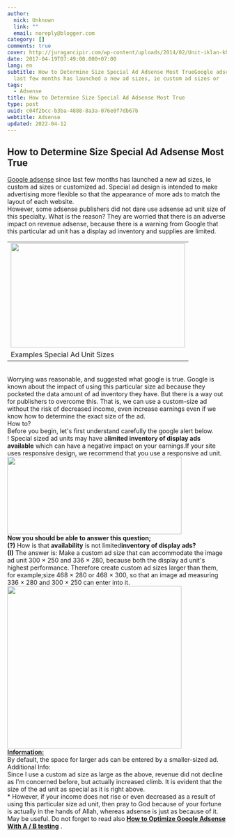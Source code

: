 ```yaml
---
author:
  nick: Unknown
  link: ""
  email: noreply@blogger.com
category: []
comments: true
cover: http://juragancipir.com/wp-content/uploads/2014/02/Unit-iklan-khusus.png
date: 2017-04-19T07:49:00.000+07:00
lang: en
subtitle: How to Determine Size Special Ad Adsense Most TrueGoogle adsense since
  last few months has launched a new ad sizes, ie custom ad sizes or
tags:
  - Adsense
title: How to Determine Size Special Ad Adsense Most True
type: post
uuid: c04f2bcc-b3ba-4888-8a3a-076e0f7db67b
webtitle: Adsense
updated: 2022-04-12
---
```


<div dir="ltr">
<h2>How to Determine Size Special Ad Adsense Most True</h2>
<div><a href="http://www.webmanajemen.com/search/?q=Adsense" target="_blank" rel="noopener noreferer nofollow">Google adsense</a> since last few months has launched a new ad sizes, ie custom ad sizes or customized ad.&nbsp;Special ad design is intended to make advertising more flexible so that the appearance of more ads to match the layout of each website.<br />
<div>However, some adsense publishers did not dare use adsense ad unit size of this specialty.&nbsp;What is the reason?&nbsp;They are worried that there is an adverse impact on revenue adsense, because there is a warning from Google that this particular ad unit has a display ad inventory and supplies are limited.</div>
<table cellspacing="0" cellpadding="0">
<tbody>
<tr>
<td><img src="http://juragancipir.com/wp-content/uploads/2014/02/Unit-iklan-khusus.png" sizes="(min-width: 400px) 400px, 100vw" alt="" width="400" height="240" /><img src="http://juragancipir.com/wp-content/uploads/2014/02/Unit-iklan-khusus.png" alt="" /><br />
</td>
</tr>
<tr>
<td>Examples Special Ad Unit Sizes</td>
</tr>
</tbody>
</table>
<br />
<div>Worrying was reasonable, and suggested what google is true.&nbsp;Google is known about the impact of using this particular size ad because they pocketed the data amount of ad inventory they have.&nbsp;But there is a way out for publishers to overcome this.&nbsp;That is, we can use a custom-size ad without the risk of decreased income, even increase earnings even if we know how to determine the exact size of the ad.</div>
<div>How to?<br />Before you begin, let's first understand carefully the google alert below.</div>
<div>
<div>!&nbsp;Special sized ad units may have a<strong>limited inventory of display ads available</strong>&nbsp;which can have a negative impact on your earnings.If your site uses responsive design, we recommend that you use a responsive ad unit.</div>
<div><img src="http://juragancipir.com/wp-content/uploads/2014/02/Unit-iklan-khusus-1.jpg" sizes="(min-width: 400px) 400px, 100vw" alt="" width="400" height="178" /><img src="http://juragancipir.com/wp-content/uploads/2014/02/Unit-iklan-khusus-1.jpg" alt="" /></div>
</div>
<div><strong>Now you should be able to answer this question;</strong></div>
<div><strong>(?)</strong>&nbsp;How is that&nbsp;<strong>availability</strong>&nbsp;is not limited<strong>inventory of display ads?</strong></div>
<div><strong>(I)</strong>&nbsp;The answer is: Make a custom ad size that can accommodate the image ad unit 300 &times; 250 and 336 &times; 280, because both the display ad unit's highest performance.&nbsp;Therefore create custom ad sizes larger than them, for example;size 468 &times; 280 or 468 &times; 300, so that an image ad measuring 336 &times; 280 and 300 &times; 250 can enter into it.</div>
<div><img src="http://juragancipir.com/wp-content/uploads/2014/02/Unit-iklan-khusus-2.jpg" sizes="(min-width: 400px) 400px, 100vw" alt="" width="400" height="373" /><img src="http://juragancipir.com/wp-content/uploads/2014/02/Unit-iklan-khusus-2.jpg" alt="" /></div>
<div><u><strong>Information:</strong></u><br />By default, the space for larger ads can be entered by a smaller-sized ad.</div>
<div>Additional Info:<br />Since I use a custom ad size as large as the above, revenue did not decline as I'm concerned before, but actually increased climb.&nbsp;It is evident that the size of the ad unit as special as it is right above.</div>
<div>* However, if your income does not rise or even decreased as a result of using this particular size ad unit, then pray to God because of your fortune is actually in the hands of Allah, whereas adsense is just as because of it.</div>
<div>May be useful.&nbsp;Do not forget to read also&nbsp;<strong><a href="http://google.at/search?q=How%20to%20Optimize%20Google%20Adsense%20With%20A%20/%20B%20testing" target="_blank" rel="noopener noreferer nofollow">How to Optimize Google Adsense With A / B testing</a></strong>&nbsp;.</div>
</div>
</div>
